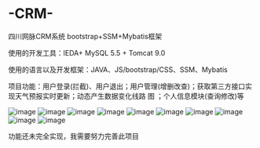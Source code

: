 # -CRM-
四川网脉CRM系统 bootstrap+SSM+Mybatis框架

使用的开发工具：IEDA+ MySQL 5.5 + Tomcat 9.0 

使用的语言以及开发框架：JAVA、JS/bootstrap/CSS、SSM、Mybatis 

项目功能：用户登录(拦截)、用户退出；用户管理(增删改查)；获取第三方接口实现天气预报实时更新；动态产生数据变化线路 图 ；个人信息模块(查询修改)等



![image](https://user-images.githubusercontent.com/56214899/113736770-faaf9480-972f-11eb-82ce-3775bdff97bf.png)
![image](https://user-images.githubusercontent.com/56214899/113736788-ff744880-972f-11eb-9812-922abf34b32d.png)
![image](https://user-images.githubusercontent.com/56214899/113736791-01d6a280-9730-11eb-8b8b-262a90649217.png)
![image](https://user-images.githubusercontent.com/56214899/113736801-0438fc80-9730-11eb-965c-6b234b30f643.png)
![image](https://user-images.githubusercontent.com/56214899/113736776-fdaa8500-972f-11eb-8c7e-36ebae42c1f4.png)
![image](https://user-images.githubusercontent.com/56214899/113736820-08fdb080-9730-11eb-8584-8e8dbdd466aa.png)
![image](https://user-images.githubusercontent.com/56214899/113736841-0bf8a100-9730-11eb-8762-f2faaed179a2.png)
![image](https://user-images.githubusercontent.com/56214899/113736852-0dc26480-9730-11eb-8961-d6ebb12aaad1.png)
![image](https://user-images.githubusercontent.com/56214899/113736864-0f8c2800-9730-11eb-981a-8247f4895525.png)
![image](https://user-images.githubusercontent.com/56214899/113736871-1155eb80-9730-11eb-8244-4ca4ef912ffb.png)


功能还未完全实现，我需要努力完善此项目
